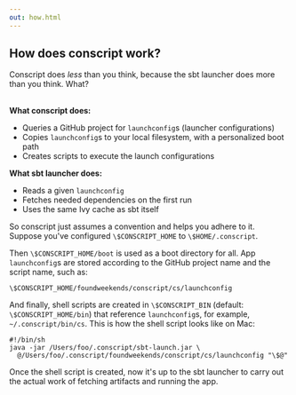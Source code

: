 ```yaml
---
out: how.html
---
```


How does conscript work?
------------------------

Conscript does *less* than you think, because the sbt launcher does more than
you think. What?

<br>**What conscript does:**

- Queries a GitHub project for `launchconfig`s (launcher configurations)
- Copies `launchconfig`s to your local filesystem, with a personalized boot path
- Creates scripts to execute the launch configurations

**What sbt launcher does:**

- Reads a given `launchconfig`
- Fetches needed dependencies on the first run
- Uses the same Ivy cache as sbt itself

So conscript just assumes a convention and helps you adhere to
it.
Suppose you've configured `\$CONSCRIPT_HOME` to `\$HOME/.conscript`.

Then `\$CONSCRIPT_HOME/boot` is used as a boot directory for
all.
App `launchconfig`s are stored according to the GitHub
project name and the script name, such as:

    \$CONSCRIPT_HOME/foundweekends/conscript/cs/launchconfig

And finally, shell scripts are created in `\$CONSCRIPT_BIN`
(default: `\$CONSCRIPT_HOME/bin`) that reference `launchconfig`s,
for example, `~/.conscript/bin/cs`. This is how the shell script looks like on Mac:

```
#!/bin/sh
java -jar /Users/foo/.conscript/sbt-launch.jar \
  @/Users/foo/.conscript/foundweekends/conscript/cs/launchconfig "\$@"
```

Once the shell script is created, now it's up to the sbt launcher to carry out the actual work of fetching artifacts and running the app.
